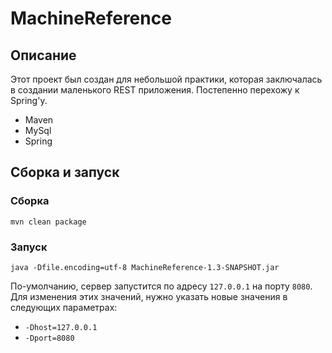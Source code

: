 # MachineReference

## Описание

Этот проект был создан для небольшой практики,
которая заключалась в создании маленького REST приложения.
Постепенно перехожу к Spring'у.
 
- Maven
- MySql
- Spring

## Сборка и запуск

### Сборка

```shell script
mvn clean package
```

### Запуск

```shell script
java -Dfile.encoding=utf-8 MachineReference-1.3-SNAPSHOT.jar
```
 
По-умолчанию, сервер запустится по адресу `127.0.0.1` на порту `8080`.  
Для изменения этих значений, нужно указать новые значения в следующих параметрах:

- `-Dhost=127.0.0.1`
- `-Dport=8080`

